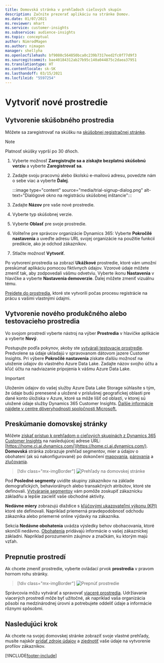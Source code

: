 ```yaml
---
title: Domovská stránka v prehľadoch cieľových skupín
description: Začnite prezerať aplikáciu na stránke Domov.
ms.date: 01/07/2021
ms.reviewer: mhart
ms.service: customer-insights
ms.subservice: audience-insights
ms.topic: conceptual
author: NimrodMagen
ms.author: nimagen
manager: shellyha
ms.openlocfilehash: bf9080c564850bca0c239b7317eed2fc0f77d9f3
ms.sourcegitcommit: bae40184312ab27b95c140a044875c2daea37951
ms.translationtype: HT
ms.contentlocale: sk-SK
ms.lasthandoff: 03/15/2021
ms.locfileid: "5597254"
---
```

# <a name="create-a-new-environment"></a>Vytvoriť nové prostredie

## <a name="create-a-trial-environment"></a>Vytvorenie skúšobného prostredia

Môžete sa zaregistrovať na skúšku na [skúšobnej registračnej stránke](https://dynamics.microsoft.com/get-started/free-trial/?appname=customerinsights). 

> [!NOTE]
> Platnosť skúšky vyprší po 30 dňoch.

1. Vyberte možnosť **Zaregistrujte sa a získajte bezplatnú skúšobnú verziu** a vyberte **Zaregistrovať sa**.

1. Zadajte svoju pracovnú alebo školskú e-mailovú adresu, povedzte nám o sebe viac a vyberte **Ďalej**.

   :::image type="content" source="media/trial-signup-dialog.png" alt-text="Dialógové okno na registráciu skúšobnej inštancie":::

1. Zadajte **Názov** pre vaše nové prostredie. 

1. Vyberte typ skúšobnej verzie.

1. Vyberte **Oblasť** pre svoje prostredie.

1. Voliteľne pre správcov organizácie Dynamics 365: Vyberte **Pokročilé nastavenia** a uveďte adresu URL svojej organizácie na použitie funkcií predikcie, ako je odchod zákazníkov.

1. Stlačte možnosť **Vytvoriť**. 

Po vytvorení prostredia sa zobrazí **Ukážkové** prostredie, ktoré vám umožní preskúmať aplikáciu pomocou fiktívnych údajov. Vzorové údaje môžete zmeniť tak, aby zodpovedali vášmu odvetviu. Vyberte ikonu **Nastavenia** v hlavičke a vyberte **Nastavenia demoverzie**. Ďalej môžete zmeniť vizuálnu tému. 

[Prejdete do prostredia](#switch-environments), ktoré ste vytvorili počas procesu registrácie na prácu s vašimi vlastnými údajmi.

## <a name="create-a-new-production-or-sandbox-environment"></a>Vytvorenie nového produkčného alebo testovacieho prostredia

Vo svojom prostredí vyberte nástroj na výber **Prostredia** v hlavičke aplikácie a vyberte **Nový**.

Postupujte podľa pokynov, akoby ste [vytvárali testovacie prostredie](#create-a-trial-environment). Predvolene sa údaje ukladajú v spravovanom dátovom jazere Customer Insights. Pri výbere **Pokročilé nastavenia** získate ďalšiu možnosť na uloženie údajov do vlastného Azure Data Lake. Zadajte názov svojho účtu a kľúč účtu na nadviazanie pripojenia k vášmu Azure Data Lake. 

> [!IMPORTANT]
> Uložením údajov do vašej služby Azure Data Lake Storage súhlasíte s tým, že údaje budú prenesené a uložené v príslušnej geografickej oblasti pre dané konto úložiska v Azure, ktoré sa môže líšiť od oblasti, v ktorej sú uložené údaje služby Dynamics 365 Customer Insights. [Ďalšie informácie nájdete v centre dôveryhodnosti spoločnosti Microsoft.](https://www.microsoft.com/trust-center)

## <a name="explore-the-home-page"></a>Preskúmanie domovskej stránky

Môžete [získať prístup k prehľadom o cieľových skupinách z Dynamics 365 Customer Insights](https://home.ci.ai.dynamics.com/) na nasledujúcej adrese URL: [https://home.ci.ai.dynamics.com/](https://home.ci.ai.dynamics.com/).
**Domovská** stránka zobrazuje prehľad segmentov, mier a údajov o obohatení (ak sú nakonfigurované) po dokončení [mapovania](map-entities.md), [párovania](match-entities.md) a [zlučovania](merge-entities.md).

> [!div class="mx-imgBorder"] 
> ![Prehľady na domovskej stránke](media/home-page-insights.png "Prehľady na domovskej stránke")

Pod **Posledné segmenty** uvidíte skupiny zákazníkov na základe demografických, behaviorálnych alebo transakčných atribútov, ktoré ste definovali. [Vytváranie segmentov](segments.md) vám pomôže zoskupiť zákaznícku základňu a lepšie zacieliť vaše obchodné aktivity.

**Nedávne miery** zobrazujú dlaždice s [kľúčovými ukazovateľmi výkonu (KPI)](measures.md) ktoré ste definovali. Napríklad priemerná pravdepodobnosť odchodu zákazníka alebo priemerné online výdavky na zákazníka.

Sekcia **Nedávne obohatenia** uvádza výsledky behov obohacovania, ktoré skončili nedávno. [Obohatenia](enrichment-hub.md) pridávajú informácie o vašej zákazníckej základni. Napríklad porozumením záujmov a značkám, ku ktorým majú vzťah.

## <a name="switch-environments"></a>Prepnutie prostredí

Ak chcete zmeniť prostredie, vyberte ovládací prvok **prostredia** v pravom hornom rohu stránky.

> [!div class="mx-imgBorder"] 
> ![Prepnúť prostredie](media/home-page-environment-switcher.png "Prepnúť prostredie")

Správcovia môžu vytvárať a spravovať [viaceré prostredia](manage-environments.md). Udržiavanie viacerých prostredí môže byť užitočné, ak napríklad vaša organizácia pôsobí na medzinárodnej úrovni a potrebujete oddeliť údaje a informácie rôznymi spôsobmi.

## <a name="next-step"></a>Nasledujúci krok

Ak chcete na svojej domovskej stránke zobraziť svoje vlastné prehľady, musíte najskôr [pridať zdroje údajov](data-sources.md) a [zjednotiť](data-unification.md) vaše údaje na vytvorenie profilov zákazníkov.


[!INCLUDE[footer-include](../includes/footer-banner.md)]